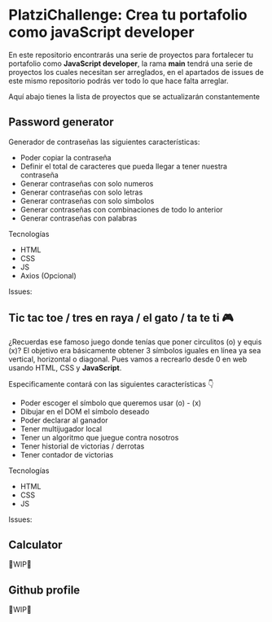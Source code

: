 # PlatziChallenge: Crea tu portafolio como javaScript developer

En este repositorio encontrarás una serie de proyectos para fortalecer tu portafolio como **JavaScript developer**, la rama **main** tendrá una serie de proyectos los cuales necesitan ser arreglados, en el apartados de issues de este mismo repositorio podrás ver todo lo que hace falta arreglar.

Aquí abajo tienes la lista de proyectos que se actualizarán constantemente

## Password generator

Generador de contraseñas las siguientes características:

- Poder copiar la contraseña
- Definir el total de caracteres que pueda llegar a tener nuestra contraseña
- Generar contraseñas con solo numeros
- Generar contraseñas con solo letras
- Generar contraseñas con solo simbolos
- Generar contraseñas con combinaciones de todo lo anterior
- Generar contraseñas con palabras

Tecnologías

- HTML
- CSS
- JS
- Axios (Opcional)

Issues:

## Tic tac toe / tres en raya / el gato / ta te ti 🎮

¿Recuerdas ese famoso juego donde tenías que poner circulitos (o) y equis (x)? El objetivo era básicamente obtener 3 símbolos iguales en línea ya sea vertical, horizontal o diagonal. Pues vamos a recrearlo desde 0 en web usando HTML, CSS y **JavaScript**.

Especificamente contará con las siguientes características 👇

- Poder escoger el símbolo que queremos usar (o) - (x)
- Dibujar en el DOM el símbolo deseado
- Poder declarar al ganador
- Tener multijugador local
- Tener un algoritmo que juegue contra nosotros
- Tener historial de victorias / derrotas
- Tener contador de victorias

Tecnologías

- HTML
- CSS
- JS

Issues:

## Calculator

🚧WIP🚧

## Github profile

🚧WIP🚧
